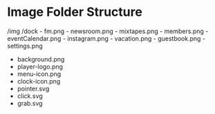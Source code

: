 # Image Folder Structure

/img
  /dock
    - fm.png
    - newsroom.png
    - mixtapes.png
    - members.png
    - eventCalendar.png
    - instagram.png
    - vacation.png
    - guestbook.png
    - settings.png
  - background.png
  - player-logo.png
  - menu-icon.png
  - clock-icon.png
  - pointer.svg
  - click.svg
  - grab.svg